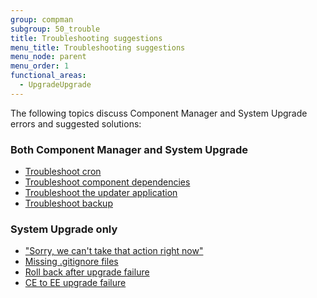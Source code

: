 ```yaml
---
group: compman
subgroup: 50_trouble
title: Troubleshooting suggestions
menu_title: Troubleshooting suggestions
menu_node: parent
menu_order: 1
functional_areas:
  - UpgradeUpgrade
---
```


The following topics discuss Component Manager and System Upgrade errors and suggested solutions:

### Both Component Manager and System Upgrade

*	<a href="{{ page.baseurl }}/comp-mgr/trouble/cman/cron.html">Troubleshoot cron</a>
*	<a href="{{ page.baseurl }}/comp-mgr/trouble/cman/component-depend.html">Troubleshoot component dependencies</a>
*	<a href="{{ page.baseurl }}/comp-mgr/trouble/cman/updater.html">Troubleshoot the updater application</a>
*	<a href="{{ page.baseurl }}/comp-mgr/trouble/cman/tshoot_backup.html">Troubleshoot backup</a>

### System Upgrade only

*	<a href="{{ page.baseurl }}/comp-mgr/trouble/cman/were-sorry.html">"Sorry, we can't take that action right now"</a>
*	<a href="{{ page.baseurl }}/comp-mgr/trouble/cman/gitignore.html">Missing .gitignore files</a>
*	<a href="{{ page.baseurl }}/comp-mgr/trouble/cman/update-fail.html">Roll back after upgrade failure</a>
*	<a href="{{ page.baseurl }}/comp-mgr/trouble/cman/ce-ee-upgrade.html">CE to EE upgrade failure</a>

